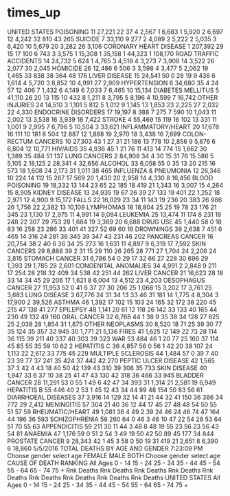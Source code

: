 # times_up

UNITED STATES
POISONING	11	27,221	22	37	4	2,567	1	6,683	1	5,920	2	6,697	12	4,242	32	810	43	265
SUICIDE	7	33,110	9	277	2	4,089	2	5,222	2	5,035	3	6,420	10	5,679	20	3,282	26	3,106
CORONARY HEART DISEASE	1	207,392	29	15	17	100	6	743	3	3,575	1	15,308	1	35,158	1	44,323	1	108,170
ROAD TRAFFIC ACCIDENTS	14	24,732	5	624	1	4,765	3	4,518	4	3,273	7	3,908	14	3,522	26	2,077	30	2,045
HOMICIDE	26	12,486	6	506	3	3,598	4	3,477	5	2,062	19	1,465	33	838	38	364	48	176
LIVER DISEASE	15	24,541	50	0	28	19	9	436	6	1,614	4	5,720	3	8,852	10	4,991	27	2,909
HYPERTENSION	6	34,680	35	4	24	57	12	406	7	1,432	6	4,149	6	7,033	7	6,465	10	15,134
DIABETES MELLITUS	5	41,110	26	20	13	115	10	432	8	1,211	8	3,795	5	8,196	4	10,599	7	16,742
OTHER INJURIES	24	14,510	3	1,101	5	812	5	1,012	9	1,145	13	1,853	23	2,225	27	2,032	22	4,330
ENDOCRINE DISORDERS	17	19,197	8	388	7	275	7	590	10	1,043	11	2,002	13	3,538	16	3,939	18	7,422
STROKE	4	55,469	15	119	16	102	13	331	11	1,001	9	2,995	7	6,796	5	10,504	3	33,621
INFLAMMATORY/HEART	20	17,678	16	111	10	181	8	504	12	887	12	1,888	19	2,970	18	3,438	16	7,699
COLON-RECTUM CANCERS	10	27,303	43	1	27	31	21	186	13	778	10	2,856	9	5,876	6	6,804	12	10,771
HIV/AIDS	35	4,936	45	1	21	76	11	413	14	774	15	1,662	30	1,389	35	484	51	137
LUNG CANCERS	2	84,908	34	4	30	15	31	76	15	586	5	5,105	2	18,125	2	28,341	4	32,656
ALCOHOL	33	6,058	55	0	35	13	20	215	16	573	18	1,608	24	2,173	31	1,011	38	465
INFLUENZA & PNEUMONIA	12	26,346	10	224	14	112	15	267	17	569	20	1,430	20	2,958	14	4,330	8	16,456
BLOOD POISONING	19	18,332	13	144	23	65	22	185	18	419	21	1,343	16	3,007	15	4,264	15	8,905
KIDNEY DISEASE	13	24,935	19	67	26	39	27	133	19	401	22	1,252	18	2,971	12	4,900	9	15,172
FALLS	22	16,029	23	34	11	143	19	236	20	383	26	986	26	1,756	22	2,382	13	10,109
LYMPHOMAS	18	18,804	25	25	19	78	23	176	21	345	23	1,130	17	2,975	11	4,991	14	9,084
LEUKEMIA	25	13,474	11	174	8	231	18	248	22	307	29	753	28	1,684	19	3,389	20	6,688
DRUG USE	45	1,440	58	0	18	83	16	258	23	286	33	401	41	327	52	69	60	16
DROWNINGS	39	2,638	7	451	6	465	14	316	24	281	36	345	39	347	43	231	46	202
PANCREAS CANCER	16	20,754	38	2	40	6	36	34	25	273	16	1,631	11	4,897	9	6,319	17	7,592
SKIN CANCERS	29	8,888	39	2	31	15	29	110	26	265	28	771	27	1,704	24	2,206	24	3,815
STOMACH CANCER	31	6,786	54	0	29	17	32	66	27	228	30	696	29	1,393	29	1,785	28	2,601
CONGENITAL ANOMALIES	34	4,991	2	2,848	9	211	17	254	28	218	32	409	34	538	42	251	44	262
LIVER CANCER	21	16,623	28	18	33	14	34	45	29	206	17	1,621	8	6,004	13	4,512	23	4,203
OESOPHAGUS CANCER	27	11,953	52	0	41	6	37	27	30	206	25	1,068	15	3,202	17	3,761	25	3,683
LUNG DISEASE	3	67,776	24	31	34	13	33	46	31	181	14	1,775	4	8,304	3	17,900	2	39,526
ASTHMA	46	1,392	17	102	15	103	24	165	32	172	38	220	45	215	47	138	41	277
EPILEPSY	48	1,141	20	61	12	118	26	142	33	133	40	165	44	230	49	132	49	160
ORAL CANCER	32	6,768	44	1	38	9	35	38	34	128	27	825	25	2,038	28	1,854	31	1,875
OTHER NEOPLASMS	30	8,520	18	71	25	39	30	77	35	124	35	357	32	945	30	1,771	21	5,136
FIRES	41	1,625	12	149	22	73	28	114	36	115	39	211	40	337	40	303	39	323
WAR	53	484	46	1	20	77	25	160	37	114	45	85	55	35	59	10	62	2
HEPATITIS C	36	4,857	56	0	56	1	42	20	38	107	24	1,113	22	2,612	33	775	45	229
MULTIPLE SCLEROSIS	44	1,484	57	0	39	7	40	23	39	77	37	241	35	424	37	442	42	270
PEPTIC ULCER DISEASE	42	1,565	37	3	42	4	43	18	40	50	42	139	43	310	39	308	35	733
SKIN DISEASE	40	1,947	33	6	37	10	38	25	41	47	43	130	42	318	36	466	33	945
BLADDER CANCER	28	11,291	53	0	55	1	49	6	42	47	34	393	31	1,314	21	2,581	19	6,949
HEPATITIS B	55	446	40	2	53	1	45	12	43	34	44	99	48	154	50	83	56	61
DIARRHOEAL DISEASES	37	3,916	14	129	32	14	41	21	44	32	41	150	36	386	34	772	29	2,412
MENINGITIS	57	304	21	40	36	12	44	17	45	27	48	48	54	50	55	51	57	59
RHEUMATIC/HEART	49	1,081	36	4	49	2	39	24	46	24	46	74	47	164	44	196	36	593
SCHIZOPHRENIA	58	260	64	0	46	3	46	10	47	22	54	28	53	64	51	70	55	63
APPENDICITIS	59	211	30	11	44	3	48	8	48	19	55	23	56	23	56	43	54	81
ANAEMIA	47	1,176	59	0	51	2	54	3	49	19	50	42	50	89	45	177	34	844
PROSTATE CANCER	9	28,343	42	1	45	3	58	0	50	19	31	419	21	2,651	8	6,390	6	18,860
5/5/2016	TOTAL DEATHS BY AGE AND GENDER
7:23:09 PM	
Choose gender select age    FEMALE MALE BOTH    Choose gender select age
CAUSE OF DEATH 
RANKING	All Ages	0 - 14	15 - 24	25 - 34	35 - 44	45 - 54	55 - 64	65 - 74	75 +
Rnk	Deaths	Rnk	Deaths	Rnk	Deaths	Rnk	Deaths	Rnk	Deaths	Rnk	Deaths	Rnk	Deaths	Rnk	Deaths	Rnk	Deaths
UNITED STATES	All Ages	0 - 14	15 - 24	25 - 34	35 - 44	45 - 54	55 - 64	65 - 74	75 +
